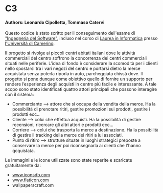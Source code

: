 # C3

#### Authors: Leonardo Cipolletta, Tommaso Catervi

Questo codice è stato scritto per il conseguimento dell'esame di ["Ingegneria del Software"](http://didattica.cs.unicam.it/doku.php?id=didattica:triennale:ids:ay_2021:main),
incluso nel corso di [Laurea in Informatica](http://www.cs.unicam.it) presso [l'Università di Camerino](http://www.unicam.it/).

Il progetto si rivolge ai piccoli centri abitati italiani dove le attività commerciali del centro soffrono la concorrenza dei centri commerciali situati nelle periferie.
L’idea di fondo è considerare la scomodità per i clienti nello spostarsi tra i vari negozi del centro e portarsi dietro la merce acquistata senza poterla riporla in auto, parcheggiata chissà dove.
Il progetto si pone dunque come obiettivo quello di fornire un supporto per rendere l’esperienza degli acquisti in centro più facile e interessante.
A tale scopo sono stato identificati quattro attori principali che possono interagire con il sistema: 
- Commerciante --> attore che si occupa della vendita della merce. Ha la possibilità di prenotare ritiri, gestire promozioni sui prodotti, gestire i prodotti ecc...
- Cliente --> colui che effettua acquisti. Ha la possibilità di gestire recensioni, ricercare gli altri attori e prodotti ecc...
- Corriere --> colui che trasporta la merce a destinazione. Ha la possibilità di gestire il tracking della merce dei ritiri a lui associati.
- Punto di ritiro --> strutture situate in luoghi strategici preposte a conservare la merce per poi riconsegnarla ai clienti che l'hanno qcquistata.


Le immagini e le icone utilizzate sono state reperite e scaricate gratuitamente da:
- www.iconsdb.com
- www.flaticon.com
- wallpaperscraft.com
